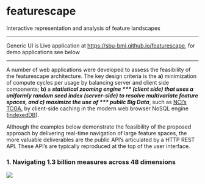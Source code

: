 # featurescape
Interactive representation and analysis of feature landscapes
___
Generic UI is Live application at https://sbu-bmi.github.io/featurescape, for demo applications see below
___

A number of web applications were developed to assess the feasibility of the featurescape architecture. The key design criteria is the **a)** minimization of compute cycles per usage by balancing server and client side components; **b)** a ***statistical zooming engine *** (client side) that uses a uniformly random seed index (server-side) to resolve multivariate feature spaces, and **c)** maximize the use of *** public Big Data***, such as [NCI’s TCGA](https://tcga-data.nci.nih.gov/tcgafiles/ftp_auth/distro_ftpusers/anonymous/tumor/), by client-side caching in the modern web browser NoSQL engine ([indexedDB](https://www.w3.org/TR/IndexedDB/)). 

Although the examples below demonstrate the feasibility of the proposed approach by delivering real-time navigation of large feature spaces, the more valuable deliverables are the public API’s  articulated by a HTTP REST API. These API’s are typically reproduced at the top of the user interface. 

### 1. Navigating 1.3 billion measures across 48 dimensions

<a href=“u24preview.html” target=“_blank”><img src=“fun/u24preview.png”></a>

